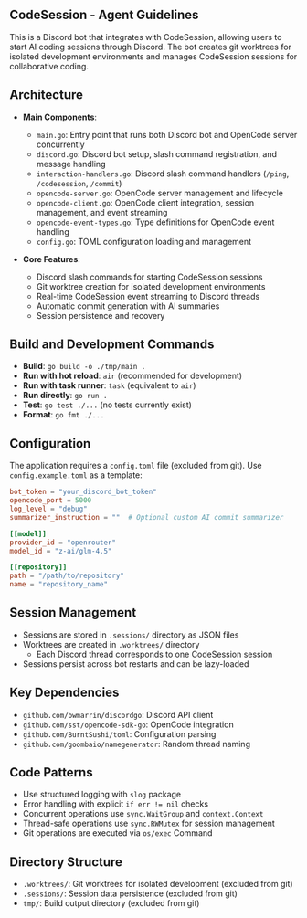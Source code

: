 ## CodeSession - Agent Guidelines

This is a Discord bot that integrates with CodeSession, allowing users to start AI coding sessions through Discord. The bot creates git worktrees for isolated development environments and manages CodeSession sessions for collaborative coding.

## Architecture

- **Main Components**:
  - `main.go`: Entry point that runs both Discord bot and OpenCode server concurrently
  - `discord.go`: Discord bot setup, slash command registration, and message handling
  - `interaction-handlers.go`: Discord slash command handlers (`/ping`, `/codesession`, `/commit`)
  - `opencode-server.go`: OpenCode server management and lifecycle
  - `opencode-client.go`: OpenCode client integration, session management, and event streaming
  - `opencode-event-types.go`: Type definitions for OpenCode event handling
  - `config.go`: TOML configuration loading and management

- **Core Features**:
  - Discord slash commands for starting CodeSession sessions
  - Git worktree creation for isolated development environments
  - Real-time CodeSession event streaming to Discord threads
  - Automatic commit generation with AI summaries
  - Session persistence and recovery

## Build and Development Commands

- **Build**: `go build -o ./tmp/main .`
- **Run with hot reload**: `air` (recommended for development)
- **Run with task runner**: `task` (equivalent to `air`)
- **Run directly**: `go run .`
- **Test**: `go test ./...` (no tests currently exist)
- **Format**: `go fmt ./...`

## Configuration

The application requires a `config.toml` file (excluded from git). Use `config.example.toml` as a template:

```toml
bot_token = "your_discord_bot_token"
opencode_port = 5000
log_level = "debug"
summarizer_instruction = ""  # Optional custom AI commit summarizer

[[model]]
provider_id = "openrouter"
model_id = "z-ai/glm-4.5"

[[repository]]
path = "/path/to/repository"
name = "repository_name"
```

## Session Management

- Sessions are stored in `.sessions/` directory as JSON files
- Worktrees are created in `.worktrees/` directory
  - Each Discord thread corresponds to one CodeSession session
- Sessions persist across bot restarts and can be lazy-loaded

## Key Dependencies

- `github.com/bwmarrin/discordgo`: Discord API client
- `github.com/sst/opencode-sdk-go`: OpenCode integration
- `github.com/BurntSushi/toml`: Configuration parsing
- `github.com/goombaio/namegenerator`: Random thread naming

## Code Patterns

- Use structured logging with `slog` package
- Error handling with explicit `if err != nil` checks
- Concurrent operations use `sync.WaitGroup` and `context.Context`
- Thread-safe operations use `sync.RWMutex` for session management
- Git operations are executed via `os/exec` Command

## Directory Structure

- `.worktrees/`: Git worktrees for isolated development (excluded from git)
- `.sessions/`: Session data persistence (excluded from git)
- `tmp/`: Build output directory (excluded from git)
